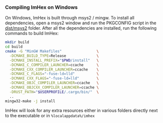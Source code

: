 ### Compiling ImHex on Windows

On Windows, ImHex is built through msys2 / mingw. To install all dependencies, open a msys2 window and run the PKGCONFIG script in the [dist/msys2](dist/msys2) folder.
After all the dependencies are installed, run the following commands to build ImHex:

```sh
mkdir build
cd build
cmake -G "MinGW Makefiles"                \
  -DCMAKE_BUILD_TYPE=Release              \
  -DCMAKE_INSTALL_PREFIX="$PWD/install"   \
  -DCMAKE_C_COMPILER_LAUNCHER=ccache      \
  -DCMAKE_CXX_COMPILER_LAUNCHER=ccache    \
  -DCMAKE_C_FLAGS="-fuse-ld=lld"          \
  -DCMAKE_CXX_FLAGS="-fuse-ld=lld"        \
  -DCMAKE_OBJC_COMPILER_LAUNCHER=ccache   \
  -DCMAKE_OBJCXX_COMPILER_LAUNCHER=ccache \
  -DRUST_PATH="$USERPROFILE/.cargo/bin/"  \
  ..
mingw32-make -j install
```

ImHex will look for any extra resources either in various folders directly next to the executable or in `%localappdata%/imhex`
